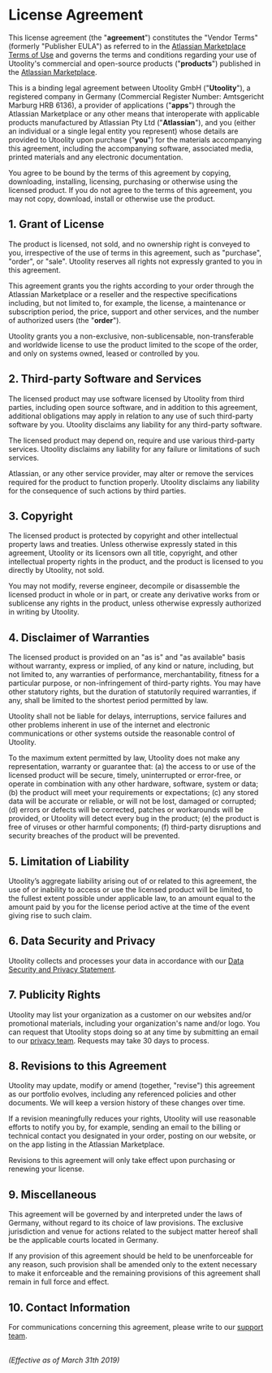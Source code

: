 ﻿# License Agreement

This license agreement (the "**agreement**") constitutes the "Vendor Terms" (formerly "Publisher EULA") as referred to in the [Atlassian Marketplace Terms of Use](https://www.atlassian.com/licensing/marketplace/termsofuse) and governs the terms and conditions regarding your use of Utoolity's commercial and open-source products ("**products**") published in the [Atlassian Marketplace](https://marketplace.atlassian.com/).

This is a binding legal agreement between Utoolity GmbH ("**Utoolity**"), a registered company in Germany (Commercial Register Number: Amtsgericht Marburg HRB 6136), a provider of applications ("**apps**") through the Atlassian Marketplace or any other means that interoperate with applicable products manufactured by Atlassian Pty Ltd ("**Atlassian**"), and you (either an individual or a single legal entity you represent) whose details are provided to Utoolity upon purchase ("**you**") for the materials accompanying this agreement, including the accompanying software, associated media, printed materials and any electronic documentation.

You agree to be bound by the terms of this agreement by copying, downloading, installing, licensing, purchasing or otherwise using the licensed product. If you do not agree to the terms of this agreement, you may not copy, download, install or otherwise use the product.

## 1. Grant of License

The product is licensed, not sold, and no ownership right is conveyed to you, irrespective of the use of terms in this agreement, such as "purchase", "order", or "sale". Utoolity reserves all rights not expressly granted to you in this agreement.

This agreement grants you the rights according to your order through the Atlassian Marketplace or a reseller and the respective specifications including, but not limited to, for example, the license, a maintenance or subscription period, the price, support and other services, and the number of authorized users (the "**order**").

Utoolity grants you a non-exclusive, non-sublicensable, non-transferable and worldwide license to use the product limited to the scope of the order, and only on systems owned, leased or controlled by you.

## 2. Third-party Software and Services

The licensed product may use software licensed by Utoolity from third parties, including open source software, and in addition to this agreement, additional obligations may apply in relation to any use of such third-party software by you. Utoolity disclaims any liability for any third-party software.

The licensed product may depend on, require and use various third-party services. Utoolity disclaims any liability for any failure or limitations of such services.

Atlassian, or any other service provider, may alter or remove the services required for the product to function properly. Utoolity disclaims any liability for the consequence of such actions by third parties.

## 3. Copyright

The licensed product is protected by copyright and other intellectual property laws and treaties. Unless otherwise expressly stated in this agreement, Utoolity or its licensors own all title, copyright, and other intellectual property rights in the product, and the product is licensed to you directly by Utoolity, not sold.

You may not modify, reverse engineer, decompile or disassemble the licensed product in whole or in part, or create any derivative works from or sublicense any rights in the product, unless otherwise expressly authorized in writing by Utoolity.

## 4. Disclaimer of Warranties

The licensed product is provided on an "as is" and "as available" basis without warranty, express or implied, of any kind or nature, including, but not limited to, any warranties of performance, merchantability, fitness for a particular purpose, or non-infringement of third-party rights. You may have other statutory rights, but the duration of statutorily required warranties, if any, shall be limited to the shortest period permitted by law.

Utoolity shall not be liable for delays, interruptions, service failures and other problems inherent in use of the internet and electronic communications or other systems outside the reasonable control of Utoolity.

To the maximum extent permitted by law, Utoolity does not make any representation, warranty or guarantee that: (a) the access to or use of the licensed product will be secure, timely, uninterrupted or error-free, or operate in combination with any other hardware, software, system or data; (b) the product will meet your requirements or expectations; (c) any stored data will be accurate or reliable, or will not be lost, damaged or corrupted; (d) errors or defects will be corrected, patches or workarounds will be provided, or Utoolity will detect every bug in the product; (e) the product is free of viruses or other harmful components; (f) third-party disruptions and security breaches of the product will be prevented.

## 5. Limitation of Liability

Utoolity’s aggregate liability arising out of or related to this agreement, the use of or inability to access or use the licensed product will be limited, to the fullest extent possible under applicable law, to an amount equal to the amount paid by you for the license period active at the time of the event giving rise to such claim.

## 6. Data Security and Privacy

Utoolity collects and processes your data in accordance with our [Data Security and Privacy Statement]({filename}/trust/data-security-and-privacy.md).

## 7. Publicity Rights

Utoolity may list your organization as a customer on our websites and/or promotional materials, including your organization's name and/or logo. You can request that Utoolity stops doing so at any time by submitting an email to our [privacy team](mailto://privacy@utoolity.net). Requests may take 30 days to process.

## 8. Revisions to this Agreement

Utoolity may update, modify or amend (together, "revise") this agreement as our portfolio evolves, including any referenced policies and other documents. We will keep a version history of these changes over time.

If a revision meaningfully reduces your rights, Utoolity will use reasonable efforts to notify you by, for example, sending an email to the billing or technical contact you designated in your order, posting on our website, or on the app listing in the Atlassian Marketplace.

Revisions to this agreement will only take effect upon purchasing or renewing your license.

## 9. Miscellaneous

This agreement will be governed by and interpreted under the laws of Germany, without regard to its choice of law provisions. The exclusive jurisdiction and venue for actions related to the subject matter hereof shall be the applicable courts located in Germany.

If any provision of this agreement should be held to be unenforceable for any reason, such provision shall be amended only to the extent necessary to make it enforceable and the remaining provisions of this agreement shall remain in full force and effect.

## 10. Contact Information

For communications concerning this agreement, please write to our [support team](mailto:support@utoolity.net).

<br>*(Effective as of March 31th 2019)*
